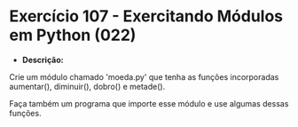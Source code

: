 # Exercício 107 - Exercitando Módulos em Python  (022)

* **Descrição:**

Crie um módulo chamado 'moeda.py' que tenha as funções incorporadas aumentar(), diminuir(), dobro() e metade().

Faça também um programa que importe esse módulo e use algumas dessas funções.
